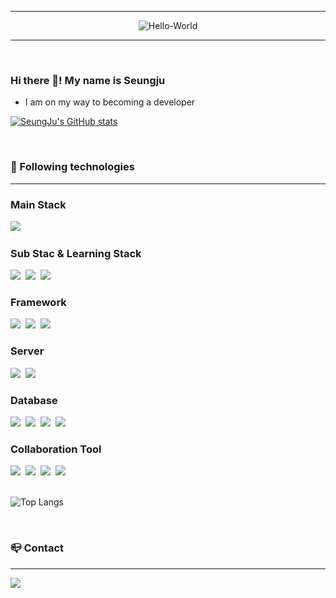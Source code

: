 
-----
<div align="center">

  ![Hello-World](https://github.com/bearkuang/bearkuang/assets/137677440/99fc9c76-d648-4a7a-8cf4-94fff8a81218)

</div>
<div align="left">

-----
<br>

### Hi there 👋! My name is Seungju
- I am on my way to becoming a developer

[![SeungJu's GitHub stats](https://github-readme-stats.vercel.app/api?username=bearkuang&include_all_commits=true&show_icons=true&theme=dracula)](https://github.com/anuraghazra/github-readme-stats)

<br>

### 🔨 Following technologies
---
<div align="left">
  <h3 align="left">Main Stack</h3>
  <img src="https://img.shields.io/badge/Java-20232a?style=for-the-badge&logo=OpenJDK&logoColor=white"/>&nbsp
  <br>
  <h3 align="left">Sub Stac & Learning Stack</h3>
  <img src="https://img.shields.io/badge/JavaScript-20232a.svg?style=for-the-badge&logo=javascript&logoColor=F7DF1E" />&nbsp
  <img src="https://img.shields.io/badge/react-20232a.svg?style=for-the-badge&logo=react&logoColor=61DAFB" />&nbsp
  <img src="https://img.shields.io/badge/Python-20232a.svg?style=for-the-badge&logo=python&logoColor=3776AB" />
  <h3 align="left">Framework</h3>
  <img src="https://img.shields.io/badge/Spring-20232a.svg?style=for-the-badge&logo=spring&logoColor=6DB33F" />&nbsp
  <img src="https://img.shields.io/badge/Spring Boot-20232a.svg?style=for-the-badge&logo=spring boot&logoColor=6DB33F" />&nbsp
  <img src="https://img.shields.io/badge/TailwindCSS-20232a.svg?style=for-the-badge&logo=tailwindcss&logoColor=06B6D4" />
  <h3 align="left">Server</h3>
  <img src="https://img.shields.io/badge/Apache Tomcat-20232a.svg?style=for-the-badge&logo=apachetomcat&logoColor=white" />&nbsp
  <img src="https://img.shields.io/badge/Amazon AWS-20232a.svg?style=for-the-badge&logo=amazon aws&logoColor=white" />&nbsp
  <h3 align="left">Database</h3>
  <img src="https://img.shields.io/badge/Maria-20232a?style=for-the-badge&logo=mariadb&logoColor=white">&nbsp
  <img src="https://img.shields.io/badge/Oracle-20232a?style=for-the-badge&logo=oracle&logoColor=white">&nbsp
  <img src="https://img.shields.io/badge/PostgreSQL-20232a?style=for-the-badge&logo=postgresql&logoColor=white">&nbsp
  <img src="https://img.shields.io/badge/mysql-20232a?style=for-the-badge&logo=mysql&logoColor=white">
  <h3 align="left">Collaboration Tool</h3>
  <img src="https://img.shields.io/badge/GitHub-20232a?style=for-the-badge&logo=github&logoColor=white">&nbsp
  <img src="https://img.shields.io/badge/Slack-20232a?style=for-the-badge&logo=slack&logoColor=white">&nbsp
  <img src="https://img.shields.io/badge/Figma-20232a?style=for-the-badge&logo=figma&logoColor=white">&nbsp
  <img src="https://img.shields.io/badge/Notion-20232a?style=for-the-badge&logo=notion&logoColor=white">
</div>

<br>

![Top Langs](https://github-readme-stats.vercel.app/api/top-langs/?username=bearkuang&layout=compact)

<br>

### 📪 Contact
---
<div style="display:flex; flex-direction:row;">
  <a href="mailto:ori178205@gmail.com">
      <img src="https://img.shields.io/badge/Gmail-EA4335?style=for-the-badge&logo=Gmail&logoColor=white"> 
 </a>
</div>
 




<!--
**bearkuang/bearkuang** is a ✨ _special_ ✨ repository because its `README.md` (this file) appears on your GitHub profile.

Here are some ideas to get you started:

- 🔭 I’m currently working on ...
- 🌱 I’m currently learning ...
- 👯 I’m looking to collaborate on ...
- 🤔 I’m looking for help with ...
- 💬 Ask me about ...
- 📫 How to reach me: ...
- 😄 Pronouns: ...
- ⚡ Fun fact: ...
-->
